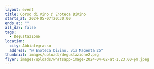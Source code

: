 ```yaml
---
layout: event
title: Corso di Vino @ Enoteca DiVino
starts_at: 2024-05-07T20:30:00
ends_at: ""
all_day: false
tags:
  - Degustazione
location:
  city: Abbiategrasso
  address: "@ Enoteca DiVino, via Magenta 25"
thumbnail: images/uploads/degustazione2.png
flyer: images/uploads/whatsapp-image-2024-04-02-at-1.23.00-pm.jpeg
---
```

